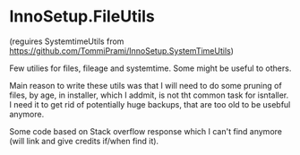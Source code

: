 # InnoSetup.FileUtils

(reguires SystemtimeUtils from https://github.com/TommiPrami/InnoSetup.SystemTimeUtils)

Few utilies for files, fileage and systemtime. Some might be useful to others. 

Main reason to write these utils was that I will need to do some pruning of files, by age, in installer, which I addmit, is not tht common task for isntaller. I need it to get rid of potentially huge backups, that are too old to be usebful anymore. 

Some code based on Stack overflow response which I can't find anymore (will link and give credits if/when find it).
